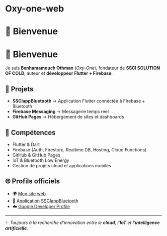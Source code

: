 # Oxy-one-web
# 👋 Bienvenue
# 👋 Bienvenue

Je suis **Benhamamouch Othman** (*Oxy-One*), fondateur de **SSCI SOLUTION OF COLD**, auteur et **développeur Flutter + Firebase**.

## 🚀 Projets
- **SSCIappBluetooth** → Application Flutter connectée à Firebase + Bluetooth
- **Firebase Messaging** → Messagerie temps réel
- **GitHub Pages** → Hébergement de sites et dashboards

## 🔧 Compétences
- Flutter & Dart
- Firebase (Auth, Firestore, Realtime DB, Hosting, Cloud Functions)
- GitHub & GitHub Pages
- IoT & Bluetooth Low Energy
- Gestion de projets cloud et applications mobiles

## 🌐 Profils officiels
- 🌍 [Mon site web](https://oxyone-cloud.github.io/Benhamamouch-web/)
- 📱 [Application SSCIappBluetooth](https://oxyone-cloud.github.io/ssciappbluetooth/)
- ☁️ [Google Developer Profile](https://g.dev/oxy-one)

---
✨ *Toujours à la recherche d’innovation entre le **cloud**, l’**IoT** et l’**intelligence artificielle**.*
